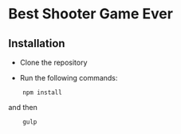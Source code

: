 # Best Shooter Game Ever

## Installation
- Clone the repository

- Run the following commands:
```
	npm install
```
and then
```
	gulp
```